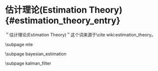 估计理论(Estimation Theory){#estimation_theory_entry}
===================================================

＂估计理论(Estimation Theory)＂这个词来源于\cite wiki:estimation_theory。



\subpage mle

\subpage bayesian_estimation

\subpage kalman_filter